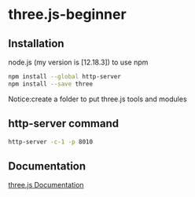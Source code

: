 # three.js-beginner
## Installation
node.js (my version is [12.18.3]) to use npm
```bash
npm install --global http-server
npm install --save three
```
Notice:create a folder to put three.js tools and modules

## http-server command
```bash
http-server -c-1 -p 8010
```

## Documentation
[three.js Documentation](https://threejs.org/docs/#manual/en/introduction/Installation)
